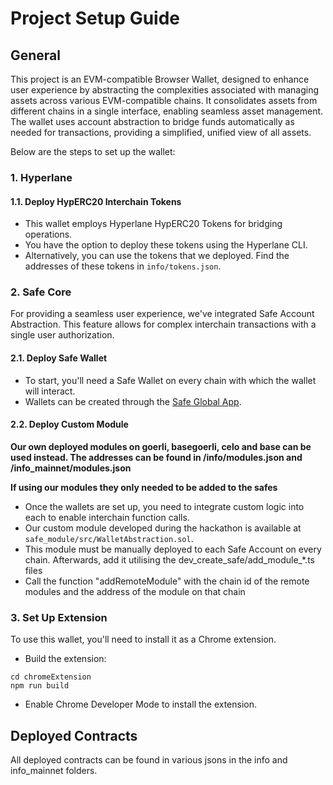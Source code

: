 # Project Setup Guide

## General

This project is an EVM-compatible Browser Wallet, designed to enhance user experience by abstracting the complexities associated with managing assets across various EVM-compatible chains. It consolidates assets from different chains in a single interface, enabling seamless asset management. The wallet uses account abstraction to bridge funds automatically as needed for transactions, providing a simplified, unified view of all assets.

Below are the steps to set up the wallet:

### 1. Hyperlane

#### 1.1. Deploy HypERC20 Interchain Tokens

- This wallet employs Hyperlane HypERC20 Tokens for bridging operations.
- You have the option to deploy these tokens using the Hyperlane CLI.
- Alternatively, you can use the tokens that we deployed. Find the addresses of these tokens in `info/tokens.json`.

### 2. Safe Core

For providing a seamless user experience, we've integrated Safe Account Abstraction. This feature allows for complex interchain transactions with a single user authorization.

#### 2.1. Deploy Safe Wallet

- To start, you'll need a Safe Wallet on every chain with which the wallet will interact.
- Wallets can be created through the [Safe Global App](https://app.safe.global/welcome).

#### 2.2. Deploy Custom Module

**Our own deployed modules on goerli, basegoerli, celo and base can be used instead. The addresses can be found in /info/modules.json and /info_mainnet/modules.json**

**If using our modules they only needed to be added to the safes**
- Once the wallets are set up, you need to integrate custom logic into each to enable interchain function calls.
- Our custom module developed during the hackathon is available at `safe_module/src/WalletAbstraction.sol`.
- This module must be manually deployed to each Safe Account on every chain. Afterwards, add it utilising the dev_create_safe/add_module_*.ts files
- Call the function "addRemoteModule" with the chain id of the remote modules and the address of the module on that chain


### 3. Set Up Extension

To use this wallet, you'll need to install it as a Chrome extension.

- Build the extension:
````
cd chromeExtension
npm run build
````
- Enable Chrome Developer Mode to install the extension.


## Deployed Contracts
All deployed contracts can be found in various jsons in the info and info_mainnet folders.
